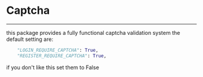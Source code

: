 # Captcha

---
this package provides a fully functional captcha validation system
the default setting are:

```py
    "LOGIN_REQUIRE_CAPTCHA": True,
    "REGISTER_REQUIRE_CAPTCHA": True,
```
if you don't like this set them to False 